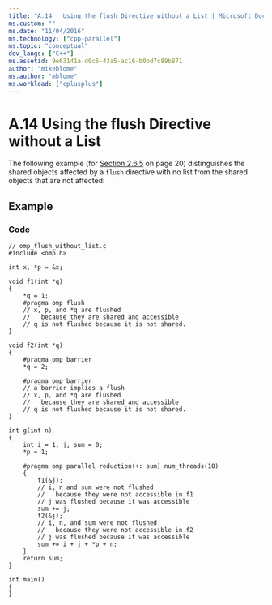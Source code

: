 ```yaml
---
title: "A.14   Using the flush Directive without a List | Microsoft Docs"
ms.custom: ""
ms.date: "11/04/2016"
ms.technology: ["cpp-parallel"]
ms.topic: "conceptual"
dev_langs: ["C++"]
ms.assetid: 9e63141a-d0c6-43a5-ac16-b0bd7c89b871
author: "mikeblome"
ms.author: "mblome"
ms.workload: ["cplusplus"]
---
```

# A.14   Using the flush Directive without a List

The following example (for [Section 2.6.5](../../parallel/openmp/2-6-5-flush-directive.md) on page 20) distinguishes the shared objects affected by a `flush` directive with no list from the shared objects that are not affected:

## Example

### Code

```
// omp_flush_without_list.c
#include <omp.h>

int x, *p = &x;

void f1(int *q)
{
    *q = 1;
    #pragma omp flush
    // x, p, and *q are flushed
    //   because they are shared and accessible
    // q is not flushed because it is not shared.
}

void f2(int *q)
{
    #pragma omp barrier
    *q = 2;

    #pragma omp barrier
    // a barrier implies a flush
    // x, p, and *q are flushed
    //   because they are shared and accessible
    // q is not flushed because it is not shared.
}

int g(int n)
{
    int i = 1, j, sum = 0;
    *p = 1;

    #pragma omp parallel reduction(+: sum) num_threads(10)
    {
        f1(&j);
        // i, n and sum were not flushed
        //   because they were not accessible in f1
        // j was flushed because it was accessible
        sum += j;
        f2(&j);
        // i, n, and sum were not flushed
        //   because they were not accessible in f2
        // j was flushed because it was accessible
        sum += i + j + *p + n;
    }
    return sum;
}

int main()
{
}
```